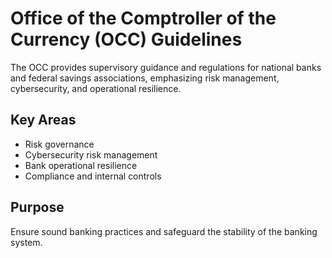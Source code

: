 # Office of the Comptroller of the Currency (OCC) Guidelines

The OCC provides supervisory guidance and regulations for national banks and federal savings associations, emphasizing risk management, cybersecurity, and operational resilience.

## Key Areas
- Risk governance
- Cybersecurity risk management
- Bank operational resilience
- Compliance and internal controls

## Purpose
Ensure sound banking practices and safeguard the stability of the banking system.
